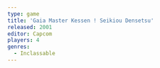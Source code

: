 ```yaml
---
type: game
title: 'Gaia Master Kessen ! Seikiou Densetsu'
released: 2001
editor: Capcom
players: 4
genres:
  - Inclassable
---
```

